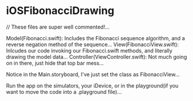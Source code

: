 # iOSFibonacciDrawing

// These files are super well commented!...

Model(Fibonacci.swift): Includes the Fibonacci sequence algorithm, and a reverse negation method of the sequence...
View(FibonacciView.swift): Inlcudes our code invoking our Fibonacci.swift methods, and literally drawing the model data...
Controller(ViewController.swift): Not much going on in there, just hide that top bar mess...

Notice in the Main.storyboard, I've just set the class as FibonacciView...

Run the app on the simulators, your iDevice, or in the playground(if you want to move the code into a .playground file)...
